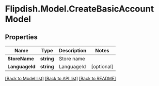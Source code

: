 # Flipdish.Model.CreateBasicAccountModel
## Properties

Name | Type | Description | Notes
------------ | ------------- | ------------- | -------------
**StoreName** | **string** | Store name | 
**LanguageId** | **string** | LanguageId | [optional] 

[[Back to Model list]](../README.md#documentation-for-models) [[Back to API list]](../README.md#documentation-for-api-endpoints) [[Back to README]](../README.md)

